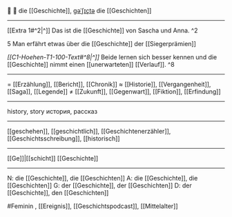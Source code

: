 📖 🔴 die [[Geschichte]], [ɡəˈʃɪçtə](https://youglish.com/pronounce/Geschichte/german)
die [[Geschichten]]

---
[[Extra 1#^2|^]] Das ist die [[Geschichte]] von Sascha und Anna. ^2


5 Man erfährt etwas über die [[Geschichte]] der [[Siegerprämien]]

*[[C1-Hoehen-T1-100-Text#^8|^]]* Beide lernen sich besser kennen und die [[Geschichte]] nimmt einen [[unerwarteten]] [[Verlauf]]. ^8


---
= [[Erzählung]], [[Bericht]], [[Chronik]]
≈ [[Historie]], [[Vergangenheit]], [[Saga]], [[Legende]]
≠ [[Zukunft]], [[Gegenwart]], [[Fiktion]], [[Erfindung]]

---
history, story
история, рассказ

---
[[geschehen]], [[geschichtlich]], [[Geschichtenerzähler]], [[Geschichtsschreibung]], [[historisch]]

---
[[Ge]]|[[schicht]]
[[Geschichte]]


---
N: die [[Geschichte]], die [[Geschichten]]
A: die [[Geschichte]], die [[Geschichten]]
G: der [[Geschichte]], der [[Geschichten]]
D: der [[Geschichte]], den [[Geschichten]]

#Feminin , [[Ereignis]], [[Geschichtspodcast]], [[Mittelalter]]